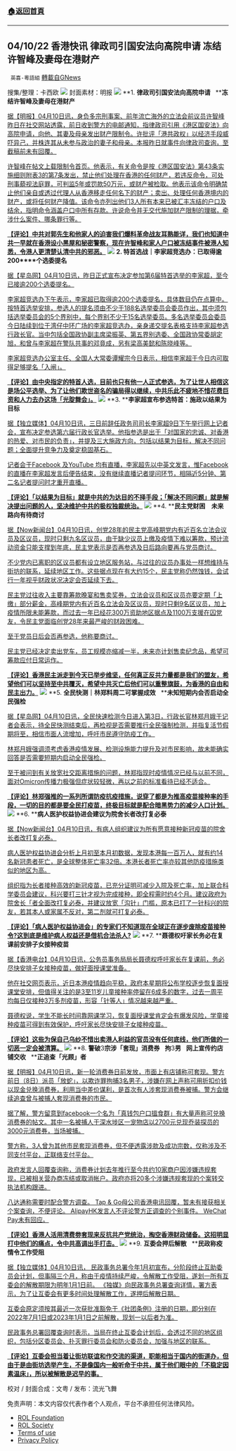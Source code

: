 ###  [:house:返回首頁](https://github.com/ourhimalayas/txt)
---


## 04/10/22 香港快讯 律政司引国安法向高院申请 冻结许智峰及妻母在港财产
` 英喜-粵語組` [轉載自GNews](https://gnews.org/zh-hans/2323391/)

搜集/整理：卡西欧
![](https://assets.gnews.org/wp-content/uploads/2022/04/0410fenmian.jpg)
封面素材：明报
![](https://assets.gnews.org/wp-content/uploads/2022/04/2022-04-10-1.png)
**1. ****律政司引国安法向高院申请****   ****冻结许智峰及妻母在港财产**

[据【明报】04月10日讯，身负多宗刑事案、前年流亡海外的立法会前议员许智峰昨日在社交网站透露，前日收到警方的电邮通知，指律政司引用《港区国安法》向高院申请，向他、其妻及母亲发出财产限制令。许批评「港共政权」以经济手段威吓异己，并株连其从未参与政治的妻子和母亲。本报昨日就事件向律政司查询，至截稿前未有回覆。](https://news.mingpao.com/pns/港聞/article/20220410/s00002/1649527672429/律政司引國安法向高院申請-凍結許智峯及妻母在港財產)

[许智峰在帖文上载限制令首页。他表示，有关命令是按《港区国安法》第43条实施细则附表3的第7条发出，禁止他们处理在香港的任何财产，若违反命令，可处刑事藐视法庭罪，可判监5年或罚款50万元，或财产被检取。他表示该命令明确禁止他们亲自或透过代理人从香港移走任何名下的财产；卖出、处理任何香港境内的财产，或将任何财产降值。该命令亦列出他们3人所有本来已被汇丰冻结的户口及结余，指明命令涵盖户口中所有存款。许说命令并无交代施加财产限制的理据，牵涉什么案件、哪条罪行等。](https://news.mingpao.com/pns/港聞/article/20220410/s00002/1649527672429/律政司引國安法向高院申請-凍結許智峯及妻母在港財產)

**[【评论】中共对郭先生和他家人的迫害我们爆料革命战友耳熟能详，我们也知道中共一早就在香港设小黑屋和秘密警察，现在许智峰和家人户口被冻结事件被港人知悉，令港人更清楚认清中共的邪恶。](https://news.mingpao.com/pns/港聞/article/20220410/s00002/1649527672429/律政司引國安法向高院申請-凍結許智峯及妻母在港財產)**
![](https://assets.gnews.org/wp-content/uploads/2022/04/2022-04-10-2.png)
**2. ****特首选战｜李家超竞选办：已取得逾****200****个选委提名**

[据【星岛网】04月10日讯，昨日正式宣布决定参加第6届特首选举的李家超，至今已接逾200个选委提名。](https://std.stheadline.com/realtime/article/1827589/即時-港聞-特首選戰-李家超競選辦-已取得逾200個選委提名)

[李家超竞选办下午表示，李家超已取得逾200个选委提名，具体数目仍在点算中。按特首选举安排，参选人的提名须由不少于188名选举委员会委员作出，其中须包括选举委员会的5个界别中，每个界别不少于15名选举委员。多名选举委员会委员今日陆续到位于湾仔中环广场的李家超竞选办，亲身递交提名表格支持李家超参选行政长官。当中包括全国政协副主席梁振英、第五界别选委、全国政协常委胡定旭，和曾与李家超在警队共事的邓竟成，另有梁高美懿和陈晓峰等。](https://std.stheadline.com/realtime/article/1827589/即時-港聞-特首選戰-李家超競選辦-已取得逾200個選委提名)

[李家超竞选办公室主任、全国人大常委谭耀宗今日表示，相信李家超于今日内可取得足够提名「入闸」。](https://std.stheadline.com/realtime/article/1827589/即時-港聞-特首選戰-李家超競選辦-已取得逾200個選委提名)

**[【评论】由中央指定的特首人选，目前也只有他一人正式参选，为了让世人相信这是场公平选举、为了让他们欺世盗名的骗局得以继续，中共乐此不疲地不惜花费巨资和人力去办这场「光腚舞会」。](https://std.stheadline.com/realtime/article/1827589/即時-港聞-特首選戰-李家超競選辦-已取得逾200個選委提名)**
![](https://assets.gnews.org/wp-content/uploads/2022/04/2022-04-10-3.png)
**3. ****李家超宣布参选特首：施政以结果为目标**

[据【独立媒体】04月10日讯，三日前辞任政务司司长李家超9日下午举行网上记者会，宣布决定参选第六届行政长官选举。他指参选是出于「对国家的忠诚、对香港的热爱、对市民的负责」，并提及三大施政方向，包括以结果为目标，解决不同问题；全面提升竞争力及奠定稳固基石。](https://www.inmediahk.net/node/政經/李家超宣佈參選特首：施政以結果為目標)

[记者会于Facebook 及YouTube 均有直播，李家超先以中英文发言，惟Facebook 的直播在李家超发言后便告结束，没有继续直播记者提问环节，相隔近5分钟、第二名记者提问时才重开直播。](https://www.inmediahk.net/node/政經/李家超宣佈參選特首：施政以結果為目標)

**[【评论】「以结果为目标」就是中共的为达目的不择手段；「解决不同问题」就是解决提出问题的人，坚决维护中共的极权独裁统治。](https://www.inmediahk.net/node/政經/李家超宣佈參選特首：施政以結果為目標)**
![](https://assets.gnews.org/wp-content/uploads/2022/04/2022-04-10-4.png)
**4. ****民主党财困　未来路向有待商讨**

[据【Now新闻台】04月10日讯，创党28年的民主党高峰期党内有近百名立法会议员及区议员，现时只剩九名区议员，由于缺少议员上缴及疫情下难以筹款，预计流动资金只能支撑到年底，民主党表示是否再参选及日后路向要再与党员商讨。](https://news.now.com/home/local/player?newsId=472353)

[不少党内已离职的区议员都有设立地区服务站，与过往的议员办事处一样想维持与街坊的联系，延续地区工作。这些据点现在有大约15个，民主党称仍然蚀钱，会试行一年视乎财政状况决定会否延续下去。](https://news.now.com/home/local/player?newsId=472353)

[民主党过往收入主要靠筹款晚宴和售卖奖券，立法会议员和区议员亦要定期「上缴」部分薪金，高峰期党内有近百名立法会及区议员，现时只剩9名区议员，加上疫情所限未能筹款，而过去一年已经花300万资助地区据点及1100万支援在囚党友，令民主党面临创党28年来最严峻的财政困难。](https://news.now.com/home/local/player?newsId=472353)

[至于党员日后会否再参选，他称要商讨。](https://news.now.com/home/local/player?newsId=472353)

[民主党已经决定卖出党车，员工规模亦缩减一半，未来亦计划售卖纪念品，希望可筹款应付日常运作。](https://news.now.com/home/local/player?newsId=472353)

**[【评论】香港民主派走到今天已举步维坚，任何真正反共力量都是我们的盟友，希望他们可以坚持至中共覆灭，希望中共灭亡后他们可以重整旗鼓，为香港的自由和民主出力。](https://news.now.com/home/local/player?newsId=472353)**
![](https://assets.gnews.org/wp-content/uploads/2022/04/2022-04-10-5.png)
**5. ****全民快测｜林郑料周二可掌握成效****   ****未知短期内会否启动全民强检**

[据【星岛网】04月10日讯，全民快速检测今日进入第3日，行政长官林郑月娥于记者会表示，待全民快测结束后，再检视是否需要推行全民强制检测，并指复活节假期将至，相信市面人流增加，呼吁市民遵守防疫工作。](https://std.stheadline.com/realtime/article/1827565/即時-港聞-全民快測-林鄭料周二可掌握成效-未知短期內會否啟動全民強檢)

[林郑月娥强调须考虑香港疫情发展、检测设施能力提升及对市民影响，故未能确实回答是否需要短期内启动全民强检。](https://std.stheadline.com/realtime/article/1827565/即時-港聞-全民快測-林鄭料周二可掌握成效-未知短期內會否啟動全民強檢)

[至于被问到有关放宽社交距离措施的问题，林郑指现时疫情情况已经与以前不同，面对Omicron传播力极强但症状较轻微，再以之前的标准看待已经不适合。](https://std.stheadline.com/realtime/article/1827565/即時-港聞-全民快測-林鄭料周二可掌握成效-未知短期內會否啟動全民強檢)

**[【评论】林郑强推的一系列所谓防疫抗疫措施，说穿了都是为推高疫苗接种率的手段，一切的目的都是要全民打疫苗，终极目标就是配合暗黑势力的减少人口计划。](https://std.stheadline.com/realtime/article/1827565/即時-港聞-全民快測-林鄭料周二可掌握成效-未知短期內會否啟動全民強檢)**
![](https://assets.gnews.org/wp-content/uploads/2022/04/2022-04-10-6.png)
**6. ****病人医护权益协进会建议为院舍长者改打复必泰**

[据【Now新闻台】04月10日讯，有病人组织建议为所有愿意接种新冠疫苗的院舍长者改打复必泰。](https://news.now.com/home/local/player?newsId=472362)

[病人医护权益协进会分析上月初至本月初数据，发现本港每一百万人，就有约14名新冠患者死亡，是全球整体死亡率32倍。本港长者死亡率亦较其他防疫措施类似的地区为高。](https://news.now.com/home/local/player?newsId=472362)

[组织指为长者接种高效的新冠疫苗，已充分证明可减少入院及死亡率，加上联合科学委员会建议，科兴要打三针才视为完成接种，即全程需时约4个月。建议政府为院舍长「者全面改打复必泰，并建议放宽「沟针」门槛，原本已打了一针科兴的院友，若其本人或家属不反对，第二剂就可打复必泰。](https://news.now.com/home/local/player?newsId=472362)

**[【评论】「病人医护权益协进会」的专家们不知道现在全球正在逐步废除疫苗接种令?这到底是维护病人权益还是借机合法杀人?](https://news.now.com/home/local/player?newsId=472362)**
![](https://assets.gnews.org/wp-content/uploads/2022/04/2022-04-10-7.png)
**7. ****聂德权吁家长务必在复课前安排子女接种疫苗**

[据【香港电台】04月10日讯，公务员事务局局长聂德权呼吁家长在复课前，务必尽快安排子女接种疫苗，做好面授课堂准备。](https://news.rthk.hk/rthk/ch/component/k2/1643326-20220410.htm)

[他在社交网页表示，近日本港疫情趋向平稳，政府本星期将公布学校逐步恢复面授课堂安排，但值得关注的是3至11岁儿童接种率停留在6成多的数字，过去一周平均每日仅接种3万多剂疫苗，形容「针等人」情况越来越严重。](https://news.rthk.hk/rthk/ch/component/k2/1643326-20220410.htm)

[聂德权说，学生不能长时间靠网课学习，恢复面授课堂肯定会有爆发风险，学童接种疫苗可得到有效保护，呼吁家长尽快安排子女接种疫苗。](https://news.rthk.hk/rthk/ch/component/k2/1643326-20220410.htm)

**[【评论】这些为保自己乌纱不惜出卖港人利益的官员没有任何底线，他们所做的一切恶一定会被清算。](https://news.rthk.hk/rthk/ch/component/k2/1643326-20220410.htm)**
![](https://assets.gnews.org/wp-content/uploads/2022/04/2022-04-10-8.png)
**8. ****警破****3****宗涉「套现」消费券****   ****拘****3****男****   ****网上宣传约店铺交收****   ****正追查「光顾」者**

[据【明报】04月10日讯，新一轮消费券日前发放，市面上有店铺称可套现。警方前日（8日）派员「放蛇」，以欺诈罪拘捕3名男子，涉嫌在网上声称可用折扣价钱以现金兑换消费券，利用当中差价谋利，是首次有人涉套现消费券被捕。警方会继续追查曾与被捕人套现消费券的市民。](https://news.mingpao.com/pns/港聞/article/20220410/s00002/1649527673006/警破3宗涉「套現」消費券-拘3男-網上宣傳約店舖交收-正追查「光顧」者)

[据了解，警方留意到facebook一个名为「真钱包户口搵食群」有大量声称可兑换消费券的帖文。其中一名被捕人于深水埗区一宠物店以2700元兑现乔装探员的3000元消费券，当场被捕。](https://news.mingpao.com/pns/港聞/article/20220410/s00002/1649527673006/警破3宗涉「套現」消費券-拘3男-網上宣傳約店舖交收-正追查「光顧」者)

[警方称，3人曾为其他市民套现消费券，但不便透露涉款及成功宗数，仅称涉及不同支付平台，正联络支付平台。](https://news.mingpao.com/pns/港聞/article/20220410/s00002/1649527673006/警破3宗涉「套現」消費券-拘3男-網上宣傳約店舖交收-正追查「光顧」者)

[政府发言人回覆查询称，消费券计划去年推行至今共约10家商户因涉嫌违规套现，已被相关营办商冻结或取消帐户。政府亦将20多个涉嫌违规套现的个案转交执法机构跟进。](https://news.mingpao.com/pns/港聞/article/20220410/s00002/1649527673006/警破3宗涉「套現」消費券-拘3男-網上宣傳約店舖交收-正追查「光顧」者)

[八达通称需要时配合警方调查。 Tap & Go母公司香港电讯回覆，暂未有接获相关个案查询，不便评论。 AlipayHK发言人不评论警方正调查的个别事件。 WeChat Pay未有回应。](https://news.mingpao.com/pns/港聞/article/20220410/s00002/1649527673006/警破3宗涉「套現」消費券-拘3男-網上宣傳約店舖交收-正追查「光顧」者)

**[【评论】香港人活用清费劵套现来反抗共产党统治，掏空香港财政储备。这招明显打中他们的痛点，令中共高调出手打击。](https://news.mingpao.com/pns/港聞/article/20220410/s00002/1649527673006/警破3宗涉「套現」消費券-拘3男-網上宣傳約店舖交收-正追查「光顧」者)**
![](https://assets.gnews.org/wp-content/uploads/2022/04/2022-04-10-9.png)
**9. ****互委会押后解散****   ****民政称疫情令工作受阻**

[据【独立媒体】04月10日讯， 民政事务总署今年1月初宣布，分阶段终止互助委员会计划，但事隔三个月，称由于疫情持续严峻，令解散工作受阻，遂划一所有互委会的解散期限为明年1月1日前。 《独媒》向民政事务总署查询详情，署方表示，为了让互委会有更多时间处理解散工作，遂押后解散日期。](https://www.inmediahk.net/node/政經/互委會押後解散-民政稱疫情令工作受阻)

[互委会原定须按其最近一次获批准豁免于《社团条例》注册的日期，即分别在2022年7月1日或2023年1月1日之前解散，现划一以后者为准。](https://www.inmediahk.net/node/政經/互委會押後解散-民政稱疫情令工作受阻)

[民政事务总署回覆查询时表示，当局在终止互委会计划后，会透过不同的地区组织，包括分区委员会、扑灭罪行委员会和防火委员会，加强与地区的联系。](https://www.inmediahk.net/node/政經/互委會押後解散-民政稱疫情令工作受阻)

**[【评论】互委会担当着让街坊联谊和作交流的渠道，职能相当于国内的街道办，但由于是由街坊选举产生，不是像国内一般听命于中共，属于他们眼中的「不稳定因素温床」，所以被解散是迟早的事。](https://www.inmediahk.net/node/政經/互委會押後解散-民政稱疫情令工作受阻)**

校对 / 封面合成：文粤 / 发布：流光飞舞

 

免责声明：本文内容仅代表作者个人观点，平台不承担任何法律风险。

- [ROL Foundation](https://rolfoundation.org/)
- [ROL Society](https://rolsociety.org/)
- [Terms of use](https://gnews.org/terms-of-use-3/)
- [Privacy Policy](https://gnews.org/privacy-policy/)
